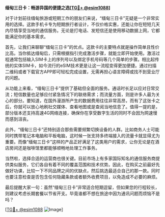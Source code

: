 **缅甸三日卡：畅游异国的便捷之选[[TG💪+ @esim1088](https://t.me/s/esim1088)]**

对于计划前往缅甸旅游或短期工作的朋友们来说，“缅甸三日卡”无疑是一个非常实用的选择。这款手机卡专为短期旅行者设计，不仅价格实惠，还能让你在短短几天内尽情享受当地的通信服务。无论是打电话、发短信还是使用移动数据上网，它都能满足你的基本需求。

首先，让我们来聊聊“缅甸三日卡”的优点。这款卡的主要特点就是操作简单且性价比高。当你抵达缅甸后，只需根据指引完成激活步骤，就能立即开始使用。激活过程通常包括输入SIM卡上的序列号以及绑定手机号码等几个简单的步骤。相比起传统的实体SIM卡，如今流行的eSIM技术更是让这一流程变得更加便捷。通过扫描二维码或者下载官方APP即可轻松完成设置，无需再担心语言障碍或找不到营业厅的问题。

从功能上来看，“缅甸三日卡”提供了基础但全面的服务。通话时长足以应对日常交流；短信数量也足够应付紧急情况下的联络需求；而流量方面，则是许多人最为关心的部分。要知道，在国外漫游所产生的数据费用往往非常高昂，而有了这张卡之后，你就可以放心地刷社交媒体、查看地图或是查阅当地信息了。值得一提的是，部分版本还支持高速4G网络连接，确保你在享受数字生活的同时不会因为网速慢而感到沮丧。

此外，“缅甸三日卡”还特别适合那些需要频繁切换设备的人群。比如商务人士可能同时携带笔记本电脑和平板电脑，这时候一张支持多终端接入的流量卡就显得尤为重要。而像“缅甸三日卡”这样的产品正好满足了这类用户的需求，让你无论是在酒店房间还是咖啡馆里都能够顺畅地处理工作事务。

当然啦，选择合适的运营商也很关键。目前市场上有多家国际知名的通信服务商提供类似服务，它们各自有着不同的覆盖范围和技术优势。因此，在购买之前最好先做好功课，比较一下不同品牌之间的优缺点，然后挑选最适合自己的那一款。同时也要注意检查是否包含任何隐藏条款或者额外收费项目，以免造成不必要的麻烦。

最后提醒大家一句：虽然“缅甸三日卡”非常适合短期逗留，但如果您的行程较长，则建议考虑长期套餐以节省开支。毕竟谁都不想在旅途中因为通讯问题而烦恼不是吗？

[[TG💪+ @esim1088](https://t.me/s/esim1088) ![Image](https://i.postimg.cc/4NQfJmqS/Snipaste-2025-05-13-00-14-12.png)]